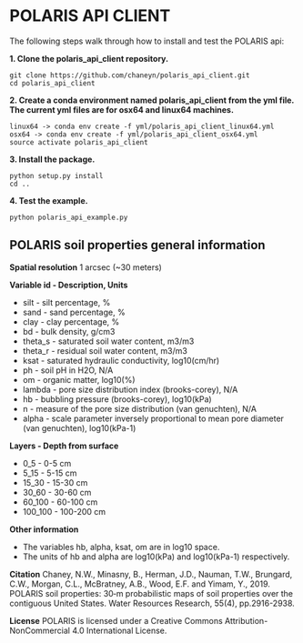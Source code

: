 POLARIS API CLIENT
===================

The following steps walk through how to install and test the POLARIS api:

**1. Clone the polaris_api_client repository.**

```
git clone https://github.com/chaneyn/polaris_api_client.git
cd polaris_api_client
```

**2. Create a conda environment named polaris_api_client from the yml file. The current yml files are for osx64 and linux64 machines.** 

```
linux64 -> conda env create -f yml/polaris_api_client_linux64.yml
osx64 -> conda env create -f yml/polaris_api_client_osx64.yml
source activate polaris_api_client
```

**3. Install the package.**

```
python setup.py install
cd ..
```

**4. Test the example.**

```
python polaris_api_example.py
```

## POLARIS soil properties general information 

**Spatial resolution**
1 arcsec (~30 meters)
 
**Variable id - Description, Units**
* silt - silt percentage, %
* sand - sand percentage, %
* clay - clay percentage, %
* bd - bulk density, g/cm3
* theta_s - saturated soil water content, m3/m3
* theta_r - residual soil water content, m3/m3
* ksat - saturated hydraulic conductivity, log10(cm/hr)
* ph - soil pH in H2O, N/A
* om - organic matter, log10(%)
* lambda - pore size distribution index (brooks-corey), N/A
* hb - bubbling pressure (brooks-corey), log10(kPa)
* n - measure of the pore size distribution (van genuchten), N/A
* alpha - scale parameter inversely proportional to mean pore diameter (van genuchten), log10(kPa-1)

**Layers - Depth from surface**
* 0_5 - 0-5 cm
* 5_15 - 5-15 cm
* 15_30 - 15-30 cm
* 30_60 - 30-60 cm
* 60_100 - 60-100 cm
* 100_100 - 100-200 cm

**Other information**
* The variables hb, alpha, ksat, om are in log10 space.  
* The units of hb and alpha are log10(kPa) and log10(kPa-1) respectively. 

**Citation**
Chaney, N.W., Minasny, B., Herman, J.D., Nauman, T.W., Brungard, C.W., Morgan, C.L., McBratney, A.B., Wood, E.F. and Yimam, Y., 2019. POLARIS soil properties: 30‐m probabilistic maps of soil properties over the contiguous United States. Water Resources Research, 55(4), pp.2916-2938.

**License**
POLARIS is licensed under a Creative Commons Attribution-NonCommercial 4.0 International License.
